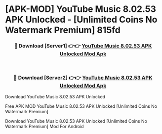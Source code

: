 # [APK-MOD] YouTube Music 8.02.53 APK Unlocked - [Unlimited Coins No Watermark Premium] 815fd



<div align="center">
<h3>🔴 Download [Server1] 👉👉 <a href="https://momento.my/?title=YouTube_Music_8.02.53_APK_Unlocked">YouTube Music 8.02.53 APK Unlocked Mod Apk</a></h3><br>

<h3>🔴 Download [Server2] 👉👉 <a href="https://momento.my/?title=YouTube_Music_8.02.53_APK_Unlocked">YouTube Music 8.02.53 APK Unlocked Mod Apk</a></h3>
</div>



Download YouTube Music 8.02.53 APK Unlocked 

Free APK MOD YouTube Music 8.02.53 APK Unlocked [Unlimited Coins No Watermark Premium]

Download YouTube Music 8.02.53 APK Unlocked [Unlimited Coins No Watermark Premium] Mod For Android
